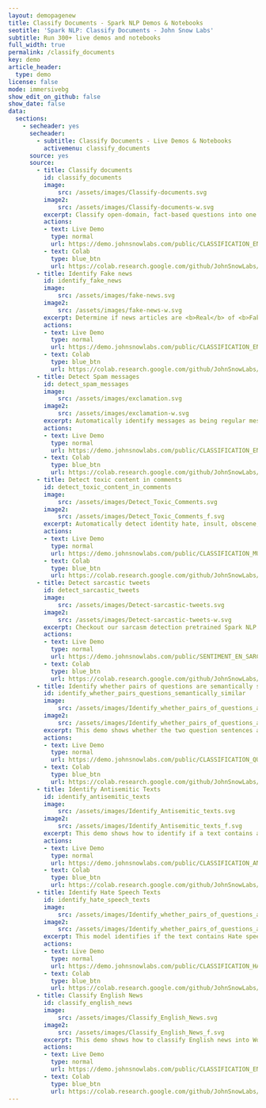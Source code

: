 ```yaml
---
layout: demopagenew
title: Classify Documents - Spark NLP Demos & Notebooks
seotitle: 'Spark NLP: Classify Documents - John Snow Labs'
subtitle: Run 300+ live demos and notebooks
full_width: true
permalink: /classify_documents
key: demo
article_header:
  type: demo
license: false
mode: immersivebg
show_edit_on_github: false
show_date: false
data:
  sections:  
    - secheader: yes
      secheader:
        - subtitle: Classify Documents - Live Demos & Notebooks
          activemenu: classify_documents
      source: yes
      source: 
        - title: Classify documents
          id: classify_documents
          image: 
              src: /assets/images/Classify-documents.svg
          image2: 
              src: /assets/images/Classify-documents-w.svg
          excerpt: Classify open-domain, fact-based questions into one of the following broad semantic categories <b>Abbreviation, Description, Entities, Human Beings, Locations or Numeric Values</b>
          actions:
          - text: Live Demo
            type: normal
            url: https://demo.johnsnowlabs.com/public/CLASSIFICATION_EN_TREC/
          - text: Colab
            type: blue_btn
            url: https://colab.research.google.com/github/JohnSnowLabs/spark-nlp-workshop/blob/master/tutorials/streamlit_notebooks/CLASSIFICATION_EN_TREC.ipynb
        - title: Identify Fake news
          id: identify_fake_news
          image: 
              src: /assets/images/fake-news.svg
          image2: 
              src: /assets/images/fake-news-w.svg
          excerpt: Determine if news articles are <b>Real</b> of <b>Fake</b>.
          actions:
          - text: Live Demo
            type: normal
            url: https://demo.johnsnowlabs.com/public/CLASSIFICATION_EN_FAKENEWS/
          - text: Colab
            type: blue_btn
            url: https://colab.research.google.com/github/JohnSnowLabs/spark-nlp-workshop/blob/master/tutorials/streamlit_notebooks/CLASSIFICATION_EN_FAKENEWS.ipynb
        - title: Detect Spam messages
          id: detect_spam_messages
          image: 
              src: /assets/images/exclamation.svg
          image2: 
              src: /assets/images/exclamation-w.svg
          excerpt: Automatically identify messages as being regular messages or <b>Spam</b>.
          actions:
          - text: Live Demo
            type: normal
            url: https://demo.johnsnowlabs.com/public/CLASSIFICATION_EN_SPAM/
          - text: Colab
            type: blue_btn
            url: https://colab.research.google.com/github/JohnSnowLabs/spark-nlp-workshop/blob/master/tutorials/streamlit_notebooks/CLASSIFICATION_EN_SPAM.ipynb
        - title: Detect toxic content in comments
          id: detect_toxic_content_in_comments
          image: 
              src: /assets/images/Detect_Toxic_Comments.svg
          image2: 
              src: /assets/images/Detect_Toxic_Comments_f.svg
          excerpt: Automatically detect identity hate, insult, obscene, severe toxic, threat or toxic content in SM comments using our out-of-the-box Spark NLP Multiclassifier DL.
          actions:
          - text: Live Demo
            type: normal
            url: https://demo.johnsnowlabs.com/public/CLASSIFICATION_MULTILABEL_TOXIC/
          - text: Colab
            type: blue_btn
            url: https://colab.research.google.com/github/JohnSnowLabs/spark-nlp-workshop/blob/master/tutorials/streamlit_notebooks/CLASSIFICATION_MULTILABEL_TOXIC.ipynb
        - title: Detect sarcastic tweets
          id: detect_sarcastic_tweets
          image: 
              src: /assets/images/Detect-sarcastic-tweets.svg
          image2: 
              src: /assets/images/Detect-sarcastic-tweets-w.svg
          excerpt: Checkout our sarcasm detection pretrained Spark NLP model. It is able to tell apart normal content from sarcastic content.
          actions:
          - text: Live Demo
            type: normal
            url: https://demo.johnsnowlabs.com/public/SENTIMENT_EN_SARCASM/
          - text: Colab
            type: blue_btn
            url: https://colab.research.google.com/github/JohnSnowLabs/spark-nlp-workshop/blob/master/tutorials/streamlit_notebooks/SENTIMENT_EN_SARCASM.ipynb
        - title: Identify whether pairs of questions are semantically similar 
          id: identify_whether_pairs_questions_semantically_similar 
          image: 
              src: /assets/images/Identify_whether_pairs_of_questions_are_semantically_similar.svg
          image2: 
              src: /assets/images/Identify_whether_pairs_of_questions_are_semantically_similar_f.svg
          excerpt: This demo shows whether the two question sentences are semantically repetitive or different.
          actions:
          - text: Live Demo
            type: normal
            url: https://demo.johnsnowlabs.com/public/CLASSIFICATION_QUESTIONPAIR/
          - text: Colab
            type: blue_btn
            url: https://colab.research.google.com/github/JohnSnowLabs/spark-nlp-workshop/blob/master/tutorials/streamlit_notebooks/CLASSIFICATION_QUESTIONPAIRS.ipynb
        - title: Identify Antisemitic Texts
          id: identify_antisemitic_texts  
          image: 
              src: /assets/images/Identify_Antisemitic_texts.svg
          image2: 
              src: /assets/images/Identify_Antisemitic_texts_f.svg
          excerpt: This demo shows how to identify if a text contains antisemitic content or not.
          actions:
          - text: Live Demo
            type: normal
            url: https://demo.johnsnowlabs.com/public/CLASSIFICATION_ANTISEMITISM/
          - text: Colab
            type: blue_btn
            url: https://colab.research.google.com/github/JohnSnowLabs/spark-nlp-workshop/blob/master/tutorials/streamlit_notebooks/BertForSequenceClassification.ipynb  
        - title: Identify Hate Speech Texts
          id: identify_hate_speech_texts  
          image: 
              src: /assets/images/Identify_whether_pairs_of_questions_are_semantically_similar.svg
          image2: 
              src: /assets/images/Identify_whether_pairs_of_questions_are_semantically_similar_f.svg
          excerpt: This model identifies if the text contains Hate speech, Offensive, Normal contents.
          actions:
          - text: Live Demo
            type: normal
            url: https://demo.johnsnowlabs.com/public/CLASSIFICATION_HATEXPLAIN/
          - text: Colab
            type: blue_btn
            url: https://colab.research.google.com/github/JohnSnowLabs/spark-nlp-workshop/blob/master/tutorials/streamlit_notebooks/BertForSequenceClassification.ipynb
        - title: Classify English News
          id: classify_english_news  
          image: 
              src: /assets/images/Classify_English_News.svg
          image2: 
              src: /assets/images/Classify_English_News_f.svg
          excerpt: This demo shows how to classify English news into World, Sports, Business or Sci/Tech categories.
          actions:
          - text: Live Demo
            type: normal
            url: https://demo.johnsnowlabs.com/public/CLASSIFICATION_EN_NEWS/
          - text: Colab
            type: blue_btn
            url: https://colab.research.google.com/github/JohnSnowLabs/spark-nlp-workshop/blob/master/tutorials/streamlit_notebooks/BertForSequenceClassification.ipynb            
---
```

